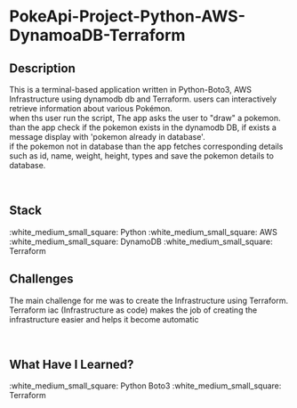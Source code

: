 # PokeApi-Project-Python-AWS-DynamoaDB-Terraform

<h2>Description</h2>

<p>
This is a terminal-based application written in Python-Boto3, AWS Infrastructure using dynamodb db and Terraform. users can interactively retrieve information about various Pokémon.
</br>
when ths user run the script, The app asks the user to "draw" a pokemon. 
</br>
than the app check if the pokemon exists in the dynamodb DB, if exists a message display with 'pokemon already in database'. 
</br>
if the pokemon not in database than the app fetches corresponding details such as id, name, weight, height, types and save the pokemon details to database. 
</p>

</br>

 <h2> Stack</h2>
:white_medium_small_square: Python
:white_medium_small_square: AWS
:white_medium_small_square: DynamoDB
:white_medium_small_square: Terraform

</br>

<h2>Challenges</h2>
<p>
The main challenge for me was to create the Infrastructure using Terraform.
</br>
Terraform iac (Infrastructure as code) makes the job of creating the infrastructure easier and helps it become automatic
</p>

</br>

<h2> What Have I Learned? </h2>
:white_medium_small_square: Python Boto3
:white_medium_small_square: Terraform
